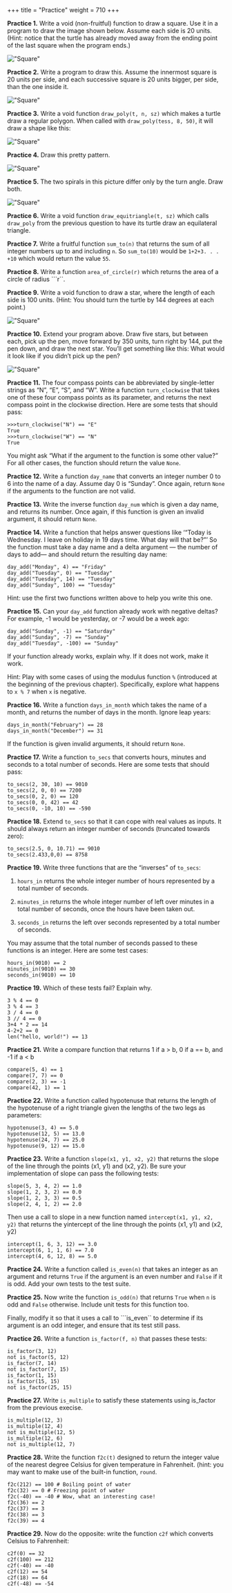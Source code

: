 +++
title = "Practice"
weight = 710
+++

**Practice 1.** Write a void (non-fruitful) function to draw a square. Use it in a program to draw the image shown below.
Assume each side is 20 units. (Hint: notice that the turtle has already moved away from the ending point of the
last square when the program ends.)

!["Square"](/pythonbook/images/7-1.png)

**Practice 2.** Write a program to draw this. Assume the innermost square is 20 units per side, and each successive square is
20 units bigger, per side, than the one inside it.

!["Square"](/pythonbook/images/7-2.png)

**Practice 3.** Write a void function ```draw_poly(t, n, sz)``` which makes a turtle draw a regular polygon. When called
with ```draw_poly(tess, 8, 50)```, it will draw a shape like this:

!["Square"](/pythonbook/images/7-3.png)

**Practice 4.** Draw this pretty pattern.

!["Square"](/pythonbook/images/7-4.png)

**Practice 5.** The two spirals in this picture differ only by the turn angle. Draw both.

!["Square"](/pythonbook/images/7-5.png)

**Practice 6.** Write a void function ```draw_equitriangle(t, sz)``` which calls ```draw_poly``` from the previous question
to have its turtle draw an equilateral triangle.

**Practice 7.** Write a fruitful function ```sum_to(n)``` that returns the sum of all integer numbers up to and including ```n```. So
```sum_to(10)``` would be ```1+2+3. . . +10``` which would return the value ```55```.

**Practice 8.** Write a function ```area_of_circle(r)``` which returns the area of a circle of radius ```r``.

**Practice 9.** Write a void function to draw a star, where the length of each side is 100 units. (Hint: You should turn the turtle by 144 degrees at each point.)

!["Square"](/pythonbook/images/7-9.png)

**Practice 10.** Extend your program above. Draw five stars, but between each, pick up the pen, move forward by 350 units,
turn right by 144, put the pen down, and draw the next star. You’ll get something like this:
What would it look like if you didn’t pick up the pen?

!["Square"](/pythonbook/images/7-10.png)

**Practice 11.** The four compass points can be abbreviated by single-letter strings as “N”, “E”, “S”, and “W”. Write a function
```turn_clockwise``` that takes one of these four compass points as its parameter, and returns the next compass
point in the clockwise direction. Here are some tests that should pass:
```
>>>turn_clockwise("N") == "E"
True
>>>turn_clockwise("W") == "N"
True
```
You might ask “What if the argument to the function is some other value?” For all other cases, the function
should return the value ```None```.

**Practice 12.** Write a function ```day_name``` that converts an integer number 0 to 6 into the name of a day. Assume day 0 is
“Sunday”. Once again, return ```None``` if the arguments to the function are not valid.

**Practice 13.** Write the inverse function ```day_num``` which is given a day name, and returns its number.
Once again, if this function is given an invalid argument, it should return ```None```.

**Practice 14.** Write a function that helps answer questions like ‘“Today is Wednesday. I leave on holiday in 19 days time.
What day will that be?”’ So the function must take a day name and a delta argument — the number of days
to add— and should return the resulting day name:
```
day_add("Monday", 4) == "Friday"
day_add("Tuesday", 0) == "Tuesday"
day_add("Tuesday", 14) == "Tuesday"
day_add("Sunday", 100) == "Tuesday"
```

Hint: use the first two functions written above to help you write this one.

**Practice 15.** Can your ```day_add``` function already work with negative deltas? For example, -1 would be yesterday, or -7
would be a week ago:
``` 
day_add("Sunday", -1) == "Saturday"
day_add("Sunday", -7) == "Sunday"
day_add("Tuesday", -100) == "Sunday"
```
If your function already works, explain why. If it does not work, make it work.

Hint: Play with some cases of using the modulus function ```%``` (introduced at the beginning of the previous
chapter). Specifically, explore what happens to ```x % 7``` when ```x``` is negative.

**Practice 16.** Write a function ```days_in_month``` which takes the name of a month, and returns the number of days in the
month. Ignore leap years:

```
days_in_month("February") == 28
days_in_month("December") == 31
```

If the function is given invalid arguments, it should return ```None```.

**Practice 17.** Write a function ```to_secs``` that converts hours, minutes and seconds to a total number of seconds. Here are
some tests that should pass:

```
to_secs(2, 30, 10) == 9010
to_secs(2, 0, 0) == 7200
to_secs(0, 2, 0) == 120
to_secs(0, 0, 42) == 42
to_secs(0, -10, 10) == -590
```

**Practice 18.** Extend ```to_secs``` so that it can cope with real values as inputs. It should always return an integer number of
seconds (truncated towards zero):

```
to_secs(2.5, 0, 10.71) == 9010
to_secs(2.433,0,0) == 8758
```

**Practice 19.** Write three functions that are the “inverses” of ```to_secs```:

1. ```hours_in``` returns the whole integer number of hours represented by a total number of seconds.

2. ```minutes_in``` returns the whole integer number of left over minutes in a total number of seconds, once
the hours have been taken out.

3. ```seconds_in``` returns the left over seconds represented by a total number of seconds.

You may assume that the total number of seconds passed to these functions is an integer. Here are some test
cases:

```
hours_in(9010) == 2
minutes_in(9010) == 30
seconds_in(9010) == 10
```

**Practice 19.** Which of these tests fail? Explain why.

```
3 % 4 == 0
3 % 4 == 3
3 / 4 == 0
3 // 4 == 0
3+4 * 2 == 14
4-2+2 == 0
len("hello, world!") == 13
```

**Practice 21.** Write a compare function that returns 1 if a > b, 0 if a == b, and -1 if a < b

```
compare(5, 4) == 1
compare(7, 7) == 0
compare(2, 3) == -1
compare(42, 1) == 1
```

**Practice 22.** Write a function called hypotenuse that returns the length of the hypotenuse of a right triangle given the
lengths of the two legs as parameters:
```
hypotenuse(3, 4) == 5.0
hypotenuse(12, 5) == 13.0
hypotenuse(24, 7) == 25.0
hypotenuse(9, 12) == 15.0
```

**Practice 23.** Write a function ```slope(x1, y1, x2, y2)``` that returns the slope of the line through the points (x1, y1) and
(x2, y2). Be sure your implementation of slope can pass the following tests:

```
slope(5, 3, 4, 2) == 1.0
slope(1, 2, 3, 2) == 0.0
slope(1, 2, 3, 3) == 0.5
slope(2, 4, 1, 2) == 2.0
```

Then use a call to slope in a new function named ```intercept(x1, y1, x2, y2)``` that returns the yintercept
of the line through the points (x1, y1) and (x2, y2)

```
intercept(1, 6, 3, 12) == 3.0
intercept(6, 1, 1, 6) == 7.0
intercept(4, 6, 12, 8) == 5.0
```

**Practice 24.** Write a function called ```is_even(n)``` that takes an integer as an argument and returns ```True``` if the argument is an even number and ```False``` if it is odd.
Add your own tests to the test suite.

**Practice 25.** Now write the function ```is_odd(n)``` that returns ```True``` when ```n``` is odd and ```False``` otherwise. Include unit tests
for this function too.

Finally, modify it so that it uses a call to ```is_even`` to determine if its argument is an odd integer, and ensure
that its test still pass.

**Practice 26.** Write a function ```is_factor(f, n)``` that passes these tests:

```
is_factor(3, 12)
not is_factor(5, 12)
is_factor(7, 14)
not is_factor(7, 15)
is_factor(1, 15)
is_factor(15, 15)
not is_factor(25, 15)
```

**Practice 27.** Write ```is_multiple``` to satisfy these statements using is_factor from the previous execise.

```
is_multiple(12, 3) 
is_multiple(12, 4) 
not is_multiple(12, 5) 
is_multiple(12, 6) 
not is_multiple(12, 7)
```

**Practice 28.** Write the function ```f2c(t)``` designed to return the integer value of the nearest degree Celsius for given temperature
in Fahrenheit. (hint: you may want to make use of the built-in function, ```round```. 

```
f2c(212) == 100 # Boiling point of water
f2c(32) == 0 # Freezing point of water
f2c(-40) == -40 # Wow, what an interesting case!
f2c(36) == 2
f2c(37) == 3
f2c(38) == 3
f2c(39) == 4
```

**Practice 29.** Now do the opposite: write the function ```c2f``` which converts Celsius to Fahrenheit:

```
c2f(0) == 32
c2f(100) == 212
c2f(-40) == -40
c2f(12) == 54
c2f(18) == 64
c2f(-48) == -54
```
